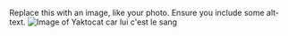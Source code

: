 Replace this with an image, like your photo. Ensure you include some alt-text.
![Image of Yaktocat car lui c'est le sang](https://octodex.github.com/images/yaktocat.png)
